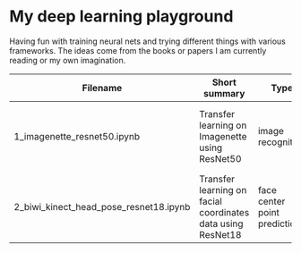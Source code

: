 # My deep learning playground
Having fun with training neural nets and trying different things with various frameworks. The ideas come from the books or papers I am currently reading or my own imagination. 


| Filename                               | Short summary                                               | Type                         | Cool things used                                                  |
|----------------------------------------|-------------------------------------------------------------|------------------------------|-------------------------------------------------------------------|
| 1_imagenette_resnet50.ipynb            | Transfer learning on Imagenette using ResNet50              | image recognition            | normalization, progressive resizing, image Mixup, label smoothing |
| 2_biwi_kinect_head_pose_resnet18.ipynb | Transfer learning on facial coordinates data using ResNet18 | face center point prediction | finding optimal learning rate, predicting xy points with fastai   |
